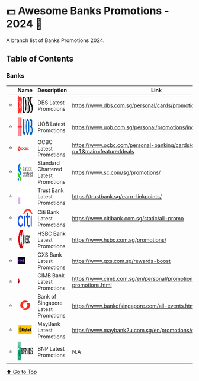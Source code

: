 # 💵 Awesome Banks Promotions - 2024 🤑

A branch list of Banks Promotions 2024.

## Table of Contents

### Banks

|  | Name | Description | Link |
| -- | ---| ------ | ------ |
| ⭐ | <img src="public/DBS.svg" alt="DBS Logo" width="50" height="50"> | DBS Latest Promotions |   https://www.dbs.com.sg/personal/cards/promotions/default.page
| ⭐ | <img src="public/UOB.svg" alt="UOB Logo" width="50" height="50"> | UOB Latest Promotions |   https://www.uob.com.sg/personal/promotions/index.page
| ⭐ | <img src="public/OCBC.png" alt="OCBC Logo" width="30" height="10"> | OCBC Latest Promotions |  https://www.ocbc.com/personal-banking/cards/card-promotions?p=1&main=featureddeals
| ⭐ | <img src="public/STANDARD-CHARTERED.svg" alt="STANDARD-CHARTERED Logo" width="50" height="50"> | Standard Chartered Latest Promotions |  https://www.sc.com/sg/promotions/
| ⭐ | <img src="public/TRUST-BANK.svg" alt="TRUST-BANK Logo" width="50" height="50"> | Trust Bank Latest Promotions |  https://trustbank.sg/earn-linkpoints/
| ⭐ | <img src="public/CITI.svg" alt="CITI Logo" width="50" height="50"> | Citi Bank Latest Promotions |  https://www.citibank.com.sg/static/all-promo
| ⭐ | <img src="public/HSBC.svg" alt="HSBC Logo" width="50" height="50"> | HSBC Bank Latest Promotions |  https://www.hsbc.com.sg/promotions/
| ⭐ | <img src="public/GSX.png" alt="GSX Logo" width="20" height="20"> | GXS Bank Latest Promotions |  https://www.gxs.com.sg/rewards-boost
| ⭐ | <img src="public/CIMB.svg" alt="CIMB Logo" width="20" height="20"> | CIMB Bank Latest Promotions |  https://www.cimb.com.sg/en/personal/promotions/latest-promotions.html
| ⭐ | <img src="public/BANK-OF-SG.png" alt="Bank of Singapore Logo" width="40" height="40"> | Bank of Singapore Latest Promotions |  https://www.bankofsingapore.com/all-events.html?
| ⭐ | <img src="public/MAYBANK.png" alt="MayBank Logo" width="50" height="50"> | MayBank Latest Promotions |  https://www.maybank2u.com.sg/en/promotions/deposits/index.page
| ⭐ | <img src="public/BNP.svg" alt="BNP Logo" width="50" height="50"> | BNP Latest Promotions |  N.A



[⬆️ Go to Top](#table-of-contents)
